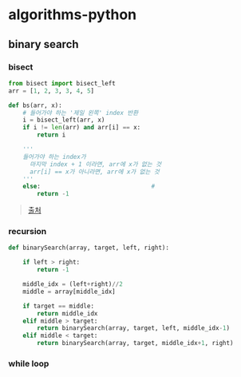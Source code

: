 # algorithms-python

## binary search

### bisect

```python
from bisect import bisect_left
arr = [1, 2, 3, 3, 4, 5]

def bs(arr, x):
    # 들어가야 하는 '제일 왼쪽' index 반환
    i = bisect_left(arr, x)
    if i != len(arr) and arr[i] == x:
        return i

    '''
    들어가야 하는 index가
      마지막 index + 1 이라면, arr에 x가 없는 것
      arr[i] == x가 아니라면, arr에 x가 없는 것
    '''
    else:                               #
        return -1
```

> [출처](https://justkode.kr/python/pygorithm-2)

### recursion

```python
def binarySearch(array, target, left, right):

    if left > right:
        return -1

    middle_idx = (left+right)//2
    middle = array[middle_idx]

    if target == middle:
        return middle_idx
    elif middle > target:
        return binarySearch(array, target, left, middle_idx-1)
    elif middle < target:
        return binarySearch(array, target, middle_idx+1, right)
```

### while loop

```python

```
